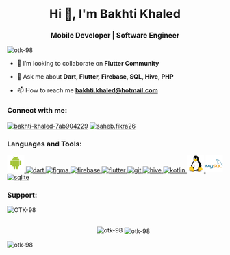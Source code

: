 <h1 align="center">Hi 👋, I'm Bakhti Khaled</h1>
<h3 align="center">Mobile Developer | Software Engineer</h3>

<p align="left"> <img src="https://komarev.com/ghpvc/?username=otk-98&label=Profile%20views&color=0e75b6&style=flat" alt="otk-98" /> </p>

- 👯 I’m looking to collaborate on **Flutter Community**

- 💬 Ask me about **Dart, Flutter, Firebase, SQL, Hive, PHP**

- 📫 How to reach me **bakhti.khaled@hotmail.com**

<h3 align="left">Connect with me:</h3>
<p align="left">
<a href="https://linkedin.com/in/bakhti-khaled-7ab904229" target="blank"><img align="center" src="https://raw.githubusercontent.com/rahuldkjain/github-profile-readme-generator/master/src/images/icons/Social/linked-in-alt.svg" alt="bakhti-khaled-7ab904229" height="30" width="40" /></a>
<a href="https://fb.com/saheb.fikra26" target="blank"><img align="center" src="https://raw.githubusercontent.com/rahuldkjain/github-profile-readme-generator/master/src/images/icons/Social/facebook.svg" alt="saheb.fikra26" height="30" width="40" /></a>
</p>

<h3 align="left">Languages and Tools:</h3>
<p align="left"> <a href="https://developer.android.com" target="_blank" rel="noreferrer"> <img src="https://raw.githubusercontent.com/devicons/devicon/master/icons/android/android-original-wordmark.svg" alt="android" width="40" height="40"/> </a> <a href="https://dart.dev" target="_blank" rel="noreferrer"> <img src="https://www.vectorlogo.zone/logos/dartlang/dartlang-icon.svg" alt="dart" width="40" height="40"/> </a> <a href="https://www.figma.com/" target="_blank" rel="noreferrer"> <img src="https://www.vectorlogo.zone/logos/figma/figma-icon.svg" alt="figma" width="40" height="40"/> </a> <a href="https://firebase.google.com/" target="_blank" rel="noreferrer"> <img src="https://www.vectorlogo.zone/logos/firebase/firebase-icon.svg" alt="firebase" width="40" height="40"/> </a> <a href="https://flutter.dev" target="_blank" rel="noreferrer"> <img src="https://www.vectorlogo.zone/logos/flutterio/flutterio-icon.svg" alt="flutter" width="40" height="40"/> </a> <a href="https://git-scm.com/" target="_blank" rel="noreferrer"> <img src="https://www.vectorlogo.zone/logos/git-scm/git-scm-icon.svg" alt="git" width="40" height="40"/> </a> <a href="https://hive.apache.org/" target="_blank" rel="noreferrer"> <img src="https://www.vectorlogo.zone/logos/apache_hive/apache_hive-icon.svg" alt="hive" width="40" height="40"/> </a> <a href="https://kotlinlang.org" target="_blank" rel="noreferrer"> <img src="https://www.vectorlogo.zone/logos/kotlinlang/kotlinlang-icon.svg" alt="kotlin" width="40" height="40"/> </a> <a href="https://www.linux.org/" target="_blank" rel="noreferrer"> <img src="https://raw.githubusercontent.com/devicons/devicon/master/icons/linux/linux-original.svg" alt="linux" width="40" height="40"/> </a> <a href="https://www.mysql.com/" target="_blank" rel="noreferrer"> <img src="https://raw.githubusercontent.com/devicons/devicon/master/icons/mysql/mysql-original-wordmark.svg" alt="mysql" width="40" height="40"/> </a> <a href="https://www.sqlite.org/" target="_blank" rel="noreferrer"> <img src="https://www.vectorlogo.zone/logos/sqlite/sqlite-icon.svg" alt="sqlite" width="40" height="40"/> </a> </p>

<h3 align="left">Support:</h3>
<p><a href="https://www.buymeacoffee.com/OTK-98"> <img align="left" src="https://cdn.buymeacoffee.com/buttons/v2/default-yellow.png" height="50" width="210" alt="OTK-98" /></a></p><br><br>

<p><img align="left" src="https://github-readme-stats.vercel.app/api/top-langs?username=otk-98&show_icons=true&locale=en&layout=compact" alt="otk-98" /></p>

<p>&nbsp;<img align="center" src="https://github-readme-stats.vercel.app/api?username=otk-98&show_icons=true&locale=en" alt="otk-98" /></p>

<p><img align="center" src="https://github-readme-streak-stats.herokuapp.com/?user=otk-98&" alt="otk-98" /></p>
